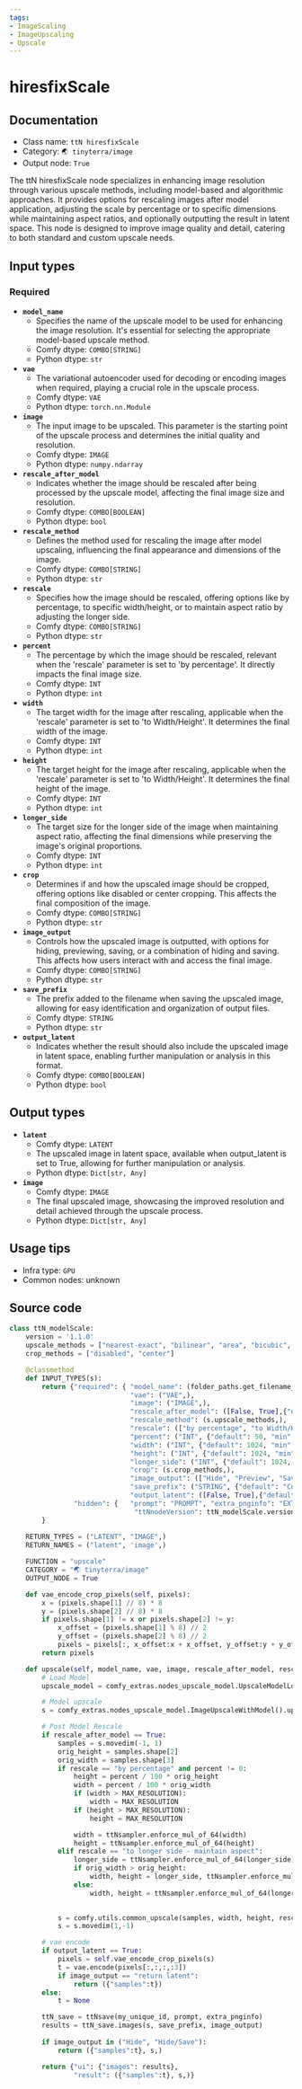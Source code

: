 ```yaml
---
tags:
- ImageScaling
- ImageUpscaling
- Upscale
---
```


# hiresfixScale
## Documentation
- Class name: `ttN hiresfixScale`
- Category: `🌏 tinyterra/image`
- Output node: `True`

The ttN hiresfixScale node specializes in enhancing image resolution through various upscale methods, including model-based and algorithmic approaches. It provides options for rescaling images after model application, adjusting the scale by percentage or to specific dimensions while maintaining aspect ratios, and optionally outputting the result in latent space. This node is designed to improve image quality and detail, catering to both standard and custom upscale needs.
## Input types
### Required
- **`model_name`**
    - Specifies the name of the upscale model to be used for enhancing the image resolution. It's essential for selecting the appropriate model-based upscale method.
    - Comfy dtype: `COMBO[STRING]`
    - Python dtype: `str`
- **`vae`**
    - The variational autoencoder used for decoding or encoding images when required, playing a crucial role in the upscale process.
    - Comfy dtype: `VAE`
    - Python dtype: `torch.nn.Module`
- **`image`**
    - The input image to be upscaled. This parameter is the starting point of the upscale process and determines the initial quality and resolution.
    - Comfy dtype: `IMAGE`
    - Python dtype: `numpy.ndarray`
- **`rescale_after_model`**
    - Indicates whether the image should be rescaled after being processed by the upscale model, affecting the final image size and resolution.
    - Comfy dtype: `COMBO[BOOLEAN]`
    - Python dtype: `bool`
- **`rescale_method`**
    - Defines the method used for rescaling the image after model upscaling, influencing the final appearance and dimensions of the image.
    - Comfy dtype: `COMBO[STRING]`
    - Python dtype: `str`
- **`rescale`**
    - Specifies how the image should be rescaled, offering options like by percentage, to specific width/height, or to maintain aspect ratio by adjusting the longer side.
    - Comfy dtype: `COMBO[STRING]`
    - Python dtype: `str`
- **`percent`**
    - The percentage by which the image should be rescaled, relevant when the 'rescale' parameter is set to 'by percentage'. It directly impacts the final image size.
    - Comfy dtype: `INT`
    - Python dtype: `int`
- **`width`**
    - The target width for the image after rescaling, applicable when the 'rescale' parameter is set to 'to Width/Height'. It determines the final width of the image.
    - Comfy dtype: `INT`
    - Python dtype: `int`
- **`height`**
    - The target height for the image after rescaling, applicable when the 'rescale' parameter is set to 'to Width/Height'. It determines the final height of the image.
    - Comfy dtype: `INT`
    - Python dtype: `int`
- **`longer_side`**
    - The target size for the longer side of the image when maintaining aspect ratio, affecting the final dimensions while preserving the image's original proportions.
    - Comfy dtype: `INT`
    - Python dtype: `int`
- **`crop`**
    - Determines if and how the upscaled image should be cropped, offering options like disabled or center cropping. This affects the final composition of the image.
    - Comfy dtype: `COMBO[STRING]`
    - Python dtype: `str`
- **`image_output`**
    - Controls how the upscaled image is outputted, with options for hiding, previewing, saving, or a combination of hiding and saving. This affects how users interact with and access the final image.
    - Comfy dtype: `COMBO[STRING]`
    - Python dtype: `str`
- **`save_prefix`**
    - The prefix added to the filename when saving the upscaled image, allowing for easy identification and organization of output files.
    - Comfy dtype: `STRING`
    - Python dtype: `str`
- **`output_latent`**
    - Indicates whether the result should also include the upscaled image in latent space, enabling further manipulation or analysis in this format.
    - Comfy dtype: `COMBO[BOOLEAN]`
    - Python dtype: `bool`
## Output types
- **`latent`**
    - Comfy dtype: `LATENT`
    - The upscaled image in latent space, available when output_latent is set to True, allowing for further manipulation or analysis.
    - Python dtype: `Dict[str, Any]`
- **`image`**
    - Comfy dtype: `IMAGE`
    - The final upscaled image, showcasing the improved resolution and detail achieved through the upscale process.
    - Python dtype: `Dict[str, Any]`
## Usage tips
- Infra type: `GPU`
- Common nodes: unknown


## Source code
```python
class ttN_modelScale:
    version = '1.1.0'
    upscale_methods = ["nearest-exact", "bilinear", "area", "bicubic", "lanczos", "bislerp"]
    crop_methods = ["disabled", "center"]

    @classmethod
    def INPUT_TYPES(s):
        return {"required": { "model_name": (folder_paths.get_filename_list("upscale_models"),),
                              "vae": ("VAE",),
                              "image": ("IMAGE",),
                              "rescale_after_model": ([False, True],{"default": True}),
                              "rescale_method": (s.upscale_methods,),
                              "rescale": (["by percentage", "to Width/Height", 'to longer side - maintain aspect'],),
                              "percent": ("INT", {"default": 50, "min": 0, "max": 1000, "step": 1}),
                              "width": ("INT", {"default": 1024, "min": 64, "max": MAX_RESOLUTION, "step": 8}),
                              "height": ("INT", {"default": 1024, "min": 64, "max": MAX_RESOLUTION, "step": 8}),
                              "longer_side": ("INT", {"default": 1024, "min": 64, "max": MAX_RESOLUTION, "step": 8}),
                              "crop": (s.crop_methods,),
                              "image_output": (["Hide", "Preview", "Save", "Hide/Save"],),
                              "save_prefix": ("STRING", {"default": "ComfyUI"}),
                              "output_latent": ([False, True],{"default": True}),},
                "hidden": {   "prompt": "PROMPT", "extra_pnginfo": "EXTRA_PNGINFO", "my_unique_id": "UNIQUE_ID",
                               "ttNnodeVersion": ttN_modelScale.version},
        }
        
    RETURN_TYPES = ("LATENT", "IMAGE",)
    RETURN_NAMES = ("latent", 'image',)

    FUNCTION = "upscale"
    CATEGORY = "🌏 tinyterra/image"
    OUTPUT_NODE = True

    def vae_encode_crop_pixels(self, pixels):
        x = (pixels.shape[1] // 8) * 8
        y = (pixels.shape[2] // 8) * 8
        if pixels.shape[1] != x or pixels.shape[2] != y:
            x_offset = (pixels.shape[1] % 8) // 2
            y_offset = (pixels.shape[2] % 8) // 2
            pixels = pixels[:, x_offset:x + x_offset, y_offset:y + y_offset, :]
        return pixels

    def upscale(self, model_name, vae, image, rescale_after_model, rescale_method, rescale, percent, width, height, longer_side, crop, image_output, save_prefix, output_latent, prompt=None, extra_pnginfo=None, my_unique_id=None):
        # Load Model
        upscale_model = comfy_extras.nodes_upscale_model.UpscaleModelLoader().load_model(model_name)[0]

        # Model upscale
        s = comfy_extras.nodes_upscale_model.ImageUpscaleWithModel().upscale(upscale_model, image)[0]

        # Post Model Rescale
        if rescale_after_model == True:
            samples = s.movedim(-1, 1)
            orig_height = samples.shape[2]
            orig_width = samples.shape[3]
            if rescale == "by percentage" and percent != 0:
                height = percent / 100 * orig_height
                width = percent / 100 * orig_width
                if (width > MAX_RESOLUTION):
                    width = MAX_RESOLUTION
                if (height > MAX_RESOLUTION):
                    height = MAX_RESOLUTION

                width = ttNsampler.enforce_mul_of_64(width)
                height = ttNsampler.enforce_mul_of_64(height)
            elif rescale == "to longer side - maintain aspect":
                longer_side = ttNsampler.enforce_mul_of_64(longer_side)
                if orig_width > orig_height:
                    width, height = longer_side, ttNsampler.enforce_mul_of_64(longer_side * orig_height / orig_width)
                else:
                    width, height = ttNsampler.enforce_mul_of_64(longer_side * orig_width / orig_height), longer_side
                    

            s = comfy.utils.common_upscale(samples, width, height, rescale_method, crop)
            s = s.movedim(1,-1)

        # vae encode
        if output_latent == True:
            pixels = self.vae_encode_crop_pixels(s)
            t = vae.encode(pixels[:,:,:,:3])
            if image_output == "return latent":
                return ({"samples":t})
        else:
            t = None

        ttN_save = ttNsave(my_unique_id, prompt, extra_pnginfo)
        results = ttN_save.images(s, save_prefix, image_output)
        
        if image_output in ("Hide", "Hide/Save"):
            return ({"samples":t}, s,)

        return {"ui": {"images": results}, 
                "result": ({"samples":t}, s,)}

```
